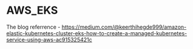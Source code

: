 # AWS_EKS
The blog referrence - 
https://medium.com/@keerthihegde999/amazon-elastic-kubernetes-cluster-eks-how-to-create-a-managed-kubernetes-service-using-aws-ac915325421c
